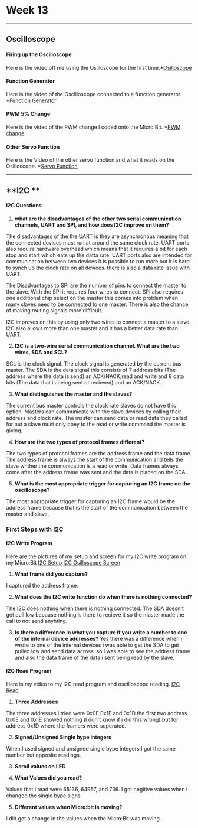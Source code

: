 # Week 13
---
## **Oscilloscope**
#### Firing up the Oscilloscope
Here is the video off me using the Osilloscope for the first time.*[Osilloscope](https://imgur.com/gallery/PyAWu2B)

#### Function Generator
Here is the video of the Oscilloscope connected to a function generator. *[Function Generator](https://imgur.com/gallery/X4sIroo)

#### PWM 5% Change
Here is the video of the PWM change I coded onto the Micro:Bit. *[PWM change](https://imgur.com/gallery/Qfbf1kr)

#### Other Servo Function
Here is the Video of the other servo function and what it reads on the Osilloscope. *[Servo Function](https://imgur.com/gallery/zu3HMFu)

--- 
## **I2C  **
#### I2C Questions
1. **what are the disadvantages of the other two serial communication channels, UART and SPI, and how does I2C improve on them?**

The disadvantages of the the UART is they are asynchronous meaning that the connected devices must run at around the same clock rate. UART ports also require hardware overhead which means that it requires a bit for each stop and start which eats up the datta rate. UART ports also are intended for communication between two devices it is possible to run more but it is hard to synch up the clock rate on all devices. there is also a data rate issue with UART.

The Disadvantages to SPI are the number of pins to connect the master to the slave. With the SPI it requires four wires to connect. SPI also requires one additional chip select on the master this comes into problem when many slaves need to be connected to one master. There is also the chance of making routing signals more difficult.

I2C improves on this by using only two wires to connect a master to a slave. I2C also allows more than one master and it has a better data rate than UART.

2. **I2C is a two-wire serial communication channel. What are the two wires, SDA and SCL?**

SCL is the clock signal. The clock signal is generated by the current bus master. The SDA is the data signal this consists of 7 address bits (The address where the data is send) an ACK/NACK,read and write and 8 data bits (The data that is being sent ot recieved) and an ACK/NACK.

3. **What distinguishes the master and the slaves?**

The current bus master controls the clock rate slaves do not have this option. Masters can communicate with the slave devices by calling their address and clock rate. The master can send data or read data they called for but a slave must only obey to the read or write command the master is giving. 

4. **How are the two types of protocol frames different?**

The two types of protocol frames are the address frame and the data frame. The address frame is always the start of the communication and tells the slave whther the communication is a read or write. Data frames always come after the address frame was sent and the data is placed on the SDA.

5.  **What is the most appropriate trigger for capturing an I2C frame on the oscilloscope?**

The most appropriate trigger for capturing an I2C frame would be the address frame because that is the start of the communication between the master and slave.

### First Steps with I2C
#### I2C Write Program
Here are the pictures of my setup and screen for my I2C write program on my Micro:Bit [I2C Setup](https://imgur.com/gallery/J4Si1a4) [I2C Osilloscope Screen](https://imgur.com/gallery/3e2PN7c)

1. **What frame did you capture?**

I captured the address frame. 

2. **What does the I2C write function do when there is nothing connected?**

The I2C does nothing when there is nothing connected. The SDA doesn't get pull low because nothing is there to recieve it so the master made the call to not send anyhting. 

3. **Is there a difference in what you capture if you write a number to one of the internal device addresses?**
Yes there was a difference when i wrote to one of the internal devices i was able to get the SDA to get pulled low and send data across. so i was able to see the address frame and also the data frame of the data i sent being read by the slave. 

#### I2C Read Program
Here is my video to my I2C read program and oscilloscope reading. [I2C Read](https://imgur.com/a/KS2SNLQ)

1. **Three Addresses**

The three addresses i tried were 0x0E 0x1E and 0x1D the first two address 0x0E and 0x1E showed nothing (I don't know if i did this wrong) but for address 0x1D where the framers were seperated. 

2. **Signed/Unsigned Single bype integers**

When I used signed and unsigned single bype integers I got the same number but opposite readings.

3. **Scroll values on LED**



4. **What Values did you read?**

Values that I read were 65136, 64957, and 736.
I got negitive values when i changed the single bype signs.

5. **Different values when Micro:bit is moving?**

I did get a change in the values when the Micro:Bit was moving.
